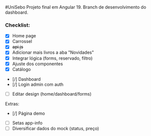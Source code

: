 #UniSebo
Projeto final em Angular 19.
Branch de desenvolvimento do dashboard.

### Checklist:
- [x] Home page
- [x] Carrossel
- [x] ~~api.js~~
- [x] Adicionar mais livros a aba "Novidades"
- [x] Integrar lógica (forms, reservado, filtro) 
- [x] Ajuste dos componentes
- [x] Catálogo

- [/] Dashboard
- [/] Login admin com auth 
- [ ] Editar design (home/dashboard/forms)

Extras:
- [/] Página demo
- [ ] Setas app-info
- [ ] Diversificar dados do mock (status, preço)
